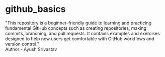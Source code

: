 # github_basics
"This repository is a beginner-friendly guide to learning and practicing fundamental GitHub concepts such as creating repositories, making commits, branching, and pull requests. It contains examples and exercises designed to help new users get comfortable with GitHub workflows and version control."
<br>
Author:- Ayush Srivastav
